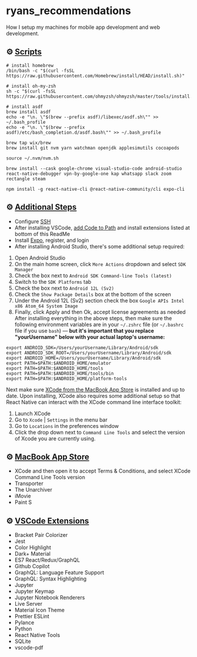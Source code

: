 # ryans_recommendations
How I setup my machines for mobile app development and web development.

## ⚙️ <u>Scripts</u>
```
# install homebrew
/bin/bash -c "$(curl -fsSL https://raw.githubusercontent.com/Homebrew/install/HEAD/install.sh)"

# install oh-my-zsh
sh -c "$(curl -fsSL https://raw.githubusercontent.com/ohmyzsh/ohmyzsh/master/tools/install.sh)"

# install asdf
brew install asdf
echo -e "\n. \"$(brew --prefix asdf)/libexec/asdf.sh\"" >> ~/.bash_profile
echo -e "\n. \"$(brew --prefix asdf)/etc/bash_completion.d/asdf.bash\"" >> ~/.bash_profile

brew tap wix/brew
brew install git nvm yarn watchman openjdk applesimutils cocoapods

source ~/.nvm/nvm.sh

brew install --cask google-chrome visual-studio-code android-studio react-native-debugger vpn-by-google-one kap whatsapp slack zoom rectangle steam

npm install -g react-native-cli @react-native-community/cli expo-cli

```

## ⚙️ <u>Additional Steps</u>
* Configure [SSH](http://kbroman.org/github_tutorial/pages/first_time.html)
* After installing VSCode, [add Code to Path](https://code.visualstudio.com/docs/setup/mac) and install extensions listed at bottom of this ReadMe
* Install [Expo](https://docs.expo.io/get-started/installation/), register, and login
* After installing Android Studio, there's some additional setup required:
1. Open Android Studio
2. On the main home screen, click `More Actions` dropdown and select `SDK Manager`
3. Check the box next to `Android SDK Command-line Tools (latest)`
4. Switch to the `SDK Platforms` tab
5. Check the box next to `Android 12L (Sv2)`
6. Check the `Show Package Details` box at the bottom of the screen
7. Under the Android 12L (Sv2) section check the box `Google APIs Intel x86 Atom_64 System Image`
8. Finally, click Apply and then Ok, accept license agreements as needed
After installing everything in the above steps, then make sure the following environment variables are in your `~/.zshrc` file (or `~/.bashrc` file if you use `bash`) — **but it's important that you replace "yourUsername" below with your actual laptop's username:**

```
export ANDROID_SDK=/Users/yourUsername/Library/Android/sdk
export ANDROID_SDK_ROOT=/Users/yourUsername/Library/Android/sdk
export ANDROID_HOME=/Users/yourUsername/Library/Android/sdk
export PATH=$PATH:$ANDROID_HOME/emulator
export PATH=$PATH:$ANDROID_HOME/tools
export PATH=$PATH:$ANDROID_HOME/tools/bin
export PATH=$PATH:$ANDROID_HOME/platform-tools
```

Next make sure [XCode from the MacBook App Store](https://apps.apple.com/us/app/xcode/id497799835?mt=12) is installed and up to date. Upon installing, XCode also requires some additional setup so that React Native can interact with the XCode command line interface toolkit:
1. Launch XCode
2. Go to `Xcode` | `Settings` in the menu bar
3. Go to `Locations` in the preferences window
4. Click the drop down next to `Command Line Tools` and select the version of Xcode you are currently using.

## ⚙️ <u>MacBook App Store</u>
* XCode and then open it to accept Terms & Conditions, and select XCode Command Line Tools version
* Transporter
* The Unarchiver
* iMovie
* Paint S

## ⚙️ <u>VSCode Extensions</u>
* Bracket Pair Colorizer
* Jest
* Color Highlight
* Dark+ Material
* ES7 React/Redux/GraphQL
* Github Copilot
* GraphQL: Language Feature Support
* GraphQL: Syntax Highlighting
* Jupyter
* Jupyter Keymap
* Jupyter Notebook Renderers
* Live Server
* Material Icon Theme
* Prettier ESLint
* Pylance
* Python
* React Native Tools
* SQLite
* vscode-pdf
